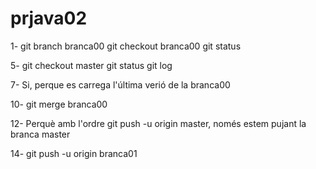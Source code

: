 # prjava02

1- git branch branca00
   git checkout branca00
   git status

5- git checkout master
   git status
   git log

7- Si, perque es carrega l'última verió de la branca00

10- git merge branca00

12- Perquè amb l'ordre git push -u origin master, només estem pujant la branca master

14- git push -u origin branca01
